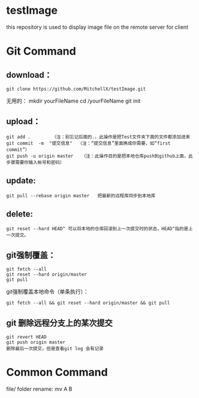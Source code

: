 # testImage
this repository is used to display image file on the remote server for client

# Git Command

## download：
    git clone https://github.com/MitchellX/testImage.git
    
无用的：
    mkdir yourFileName
    cd /yourFileName
    git init

## upload：
    git add .        （注：别忘记后面的.，此操作是把Test文件夹下面的文件都添加进来
    git commit  -m  "提交信息"  （注：“提交信息”里面换成你需要，如“first commit”）
    git push -u origin master   （注：此操作目的是把本地仓库push到github上面，此步骤需要你输入帐号和密码）

## update:
    git pull --rebase origin master   把最新的远程库同步到本地库

## delete:
    git reset --hard HEAD^ 可以将本地的仓库回滚到上一次提交时的状态，HEAD^指的是上一次提交。

## git强制覆盖：
    git fetch --all
    git reset --hard origin/master
    git pull

git强制覆盖本地命令（单条执行）：

    git fetch --all && git reset --hard origin/master && git pull


## git 删除远程分支上的某次提交
    git revert HEAD
    git push origin master
    删除最后一次提交，但是查看git log 会有记录
    
# Common Command
file/ folder rename:
    mv A B
